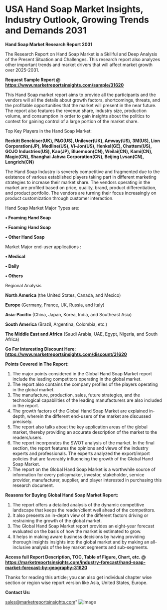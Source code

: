  # USA Hand Soap Market Insights, Industry Outlook, Growing Trends and Demands 2031

<strong>Hand Soap Market Research Report 2031</strong>

The Research Report on Hand Soap Market is a Skillful and Deep Analysis of the Present Situation and Challenges. This research report also analyzes other important trends and market drivers that will affect market growth over 2025-2031.

<strong>Request Sample Report @ <a href=https://www.marketreportsinsights.com/sample/31620>https://www.marketreportsinsights.com/sample/31620</a></strong>

This Hand Soap market report aims to provide all the participants and the vendors will all the details about growth factors, shortcomings, threats, and the profitable opportunities that the market will present in the near future. The report also features the revenue share, industry size, production volume, and consumption in order to gain insights about the politics to contest for gaining control of a large portion of the market share.

Top Key Players in the Hand Soap Market:

<strong>Reckitt Benckiser(UK), P&G(US), Unilever(UK), Amway(US), 3M(US), Lion Corporation(JP), Medline(US), Vi-Jon(US), Henkel(GE), Chattem(US), GOJO Industries(US), Kao(JP), Bluemoon(CN), Weilai(CN), Kami(CN), Magic(CN), Shanghai Jahwa Corporation(CN), Beijing Lvsan(CN), Longrich(CN)</strong>

The Hand Soap Industry is severely competitive and fragmented due to the existence of various established players taking part in different marketing strategies to increase their market share. The vendors operating in the market are profiled based on price, quality, brand, product differentiation, and product portfolio. The vendors are turning their focus increasingly on product customization through customer interaction.

Hand Soap Market Major Types are:

<strong>• Foaming Hand Soap

• Foaming Hand Soap

• Other Hand Soap</strong>

Market Major end-user applications :

<strong>• Medical

• Daily

• Others</strong>

Regional Analysis

</u><strong><b>North America</b></strong> (the United States, Canada, and Mexico)

<strong><b>Europe </b></strong>(Germany, France, UK, Russia, and Italy)

<strong><b>Asia-Pacific</b></strong> (China, Japan, Korea, India, and Southeast Asia)

<strong><b>South America</b></strong> (Brazil, Argentina, Colombia, etc.)

<strong><b>The Middle East and Africa</b></strong> (Saudi Arabia, UAE, Egypt, Nigeria, and South Africa)

<strong>Go For Interesting Discount Here: <a href=https://www.marketreportsinsights.com/discount/31620>https://www.marketreportsinsights.com/discount/31620</a></strong>

<strong>Points Covered in The Report:</strong>
<ol>
  <li>The major points considered in the Global Hand Soap Market report include the leading competitors operating in the global market.</li>
  <li>The report also contains the company profiles of the players operating in the global market.</li>
  <li>The manufacture, production, sales, future strategies, and the technological capabilities of the leading manufacturers are also included in the report.</li>
  <li>The growth factors of the Global Hand Soap Market are explained in-depth, wherein the different end-users of the market are discussed precisely.</li>
  <li>The report also talks about the key application areas of the global market, thereby providing an accurate description of the market to the readers/users.</li>
  <li>The report incorporates the SWOT analysis of the market. In the final section, the report features the opinions and views of the industry experts and professionals. The experts analyzed the export/import policies that are favorably influencing the growth of the Global Hand Soap Market.</li>
  <li>The report on the Global Hand Soap Market is a worthwhile source of information for every policymaker, investor, stakeholder, service provider, manufacturer, supplier, and player interested in purchasing this research document.</li>
</ol>
<strong>Reasons for Buying Global Hand Soap Market Report:</strong>

<ol>
  <li>The report offers a detailed analysis of the dynamic competitive landscape that keeps the reader/client well ahead of the competitors.</li>
  <li>It also presents an in-depth view of the different factors driving or restraining the growth of the global market.</li>
  <li>The Global Hand Soap Market report provides an eight-year forecast evaluated on the basis of how the market is estimated to grow.</li>
  <li>It helps in making aware business decisions by having providing thorough insights insights into the global market and by making an all-inclusive analysis of the key market segments and sub-segments.</li>
</ol>
<strong>Access full Report Description, TOC, Table of Figure, Chart, etc. @ <a href=https://marketreportsinsights.com/industry-forecast/hand-soap-market-forecast-by-geography-31620>https://marketreportsinsights.com/industry-forecast/hand-soap-market-forecast-by-geography-31620</a></strong>


Thanks for reading this article; you can also get individual chapter wise section or region wise report version like Asia, United States, Europe.

<strong>Contact Us:</strong>

sales@marketreportsinsights.com"
![image](https://github.com/user-attachments/assets/e51a56c8-522a-4565-96d4-2f03ab4374e2)
